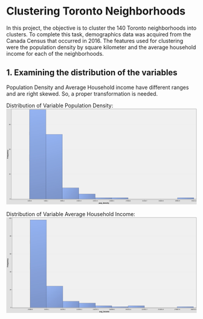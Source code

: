# Clustering Toronto Neighborhoods
In this project, the objective is to cluster the 140 Toronto neighborhoods into clusters.
To complete this task, demographics data was acquired from the Canada Census that occurred in 2016.
The features used for clustering were the population density by square kilometer and the average household income for each of the neighborhoods.

## 1. Examining the distribution of the variables
Population Density and Average Household income have different ranges and are right skewed. So, a proper transformation is needed.

Distribution of Variable Population Density:
![Distribution of Variable Population Density](https://github.com/rpersona-gomes/SAS_Enterprise_Miner/blob/main/Clustering/Toronto_Neighborhoods/Results/population_density.jpg)


Distribution of Variable Average Household Income:
![Distribution of Variable Average Household Income](https://github.com/rpersona-gomes/SAS_Enterprise_Miner/blob/main/Clustering/Toronto_Neighborhoods/Results/average_income.jpg)
